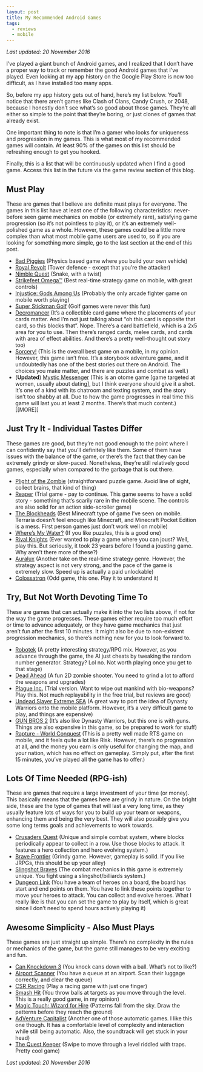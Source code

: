 ```yaml
---
layout: post
title: My Recommended Android Games
tags:
  - reviews
  - mobile
---
```


*Last updated: 20 November 2016*

I’ve played a giant bunch of Android games, and I realized that I don’t have a proper way to track or remember the good Android games that I’ve played. Even looking at my app history on the Google Play Store is now too difficult, as I have installed too many apps.&nbsp;

So, before my app history gets out of hand, here’s my list below. You’ll notice that there aren’t games like Clash of Clans, Candy Crush, or 2048, because I honestly don’t see what’s so good about those games. They’re all either so simple to the point that they’re boring, or just clones of games that already exist.&nbsp;

One important thing to note is that I’m a gamer who looks for uniqueness and progression in my games. This is what most of my recommended games will contain. At least 90% of the games on this list should be refreshing enough to get you hooked.

Finally, this is a list that will be continuously updated when I find a good game. Access this list in the future via the game review section of this blog.

## Must Play

These are games that I believe are definite must plays for everyone. The games in this list have at least one of the following characteristics: never-before seen game mechanics on mobile (or extremely rare), satisfying game progression (so it’s not pointless to play it), or it’s an extremely well-polished game as a whole. However, these games could be a little more complex than what most mobile game users are used to, so if you are looking for something more simple, go to the last section at the end of this post.

* [Bad Piggies](https://play.google.com/store/apps/details?id=com.rovio.BadPiggies&amp;hl=en) (Physics based game where you build your own vehicle)
* [Royal Revolt](https://play.google.com/store/apps/details?id=com.flaregames.royalrevolt) (Tower defence - except that you’re the attacker)
* [Nimble Quest](https://play.google.com/store/apps/details?id=com.nimblebit.nimblequest) (Snake, with a twist)
* [Strikefeet Omega™](https://play.google.com/store/apps/details?id=com.sixwaves.strikefleetomega) (Best real-time strategy game on mobile, with great controls)
* [Injustice: Gods Among Us](https://play.google.com/store/apps/details?id=com.wb.goog.injustice) (Probably the only arcade fighter game on mobile worth playing)
* [Super Stickman Golf](https://play.google.com/store/apps/details?id=com.noodlecake.ssg) (Golf games were never this fun)
* [Decromancer](https://play.google.com/store/apps/details?id=com.unit9.decro) (It’s a collectible card game where the placements of your cards matter. And I’m not just talking about “oh this card is opposite that card, so this blocks that”. Nope. There’s a card battlefield, which is a 2x5 area for you to use. Then there’s ranged cards, melee cards, and cards with area of effect abilities. And there’s a pretty well-thought out story too)
* [Sorcery!](https://play.google.com/store/apps/details?id=com.inkle.sorcery1&amp;hl=en) (This is the overall best game on a mobile, in my opinion. However, this game isn’t free. It’s a storybook adventure game, and it undoubtedly has one of the best stories out there on Android. The choices you make matter, and there are puzzles and combat as well.)
* (**Updated**) [Mystic Messenger](https://play.google.com/store/apps/details?id=com.Cheritz.MysticMessenger&amp;hl=en)&nbsp;(This is an otome game [game targeted at women, usually about dating], but I think everyone should give it a shot. It’s one of a kind with its chatroom and texting system, and the story isn’t too shabby at all. Due to how the game progresses in real time this game will last you at least 2 months. There’s that much content.)[[MORE]]

## Just Try It - Individual Tastes Differ

These games are good, but they’re not good enough to the point where I can confidently say that you’ll definitely like them. Some of them have issues with the balance of the game, or there’s the fact that they can be extremely grindy or slow-paced. Nonetheless, they’re still relatively good games, especially when compared to the garbage that is out there.

* [Plight of the Zombie](https://play.google.com/store/apps/details?id=com.sparkpluggames.plightofzombie)&nbsp;(straightforward puzzle game. Avoid line of sight, collect brains, that kind of thing)
* [Reaper](https://play.google.com/store/apps/details?id=net.hexage.reaper) (Trial game - pay to continue. This game seems to have a solid story - something that’s scarily rare in the mobile scene. The controls are also solid for an action side-scroller game)
* [The Blockheads](https://play.google.com/store/apps/details?id=com.noodlecake.blockheads) (Best Minecraft type of game I’ve seen on mobile. Terraria doesn’t feel enough like Minecraft, and Minecraft Pocket Edition is a mess. First person games just don’t work well on mobile)
* [Where’s My Water?](https://play.google.com/store/apps/details?id=com.disney.WMWLite) (If you like puzzles, this is a good one)
* [Rival Knights](https://play.google.com/store/apps/details?id=com.gameloft.android.ANMP.GloftOKHM) (Ever wanted to play a game where you can joust? Well, play this. But seriously, it took 23 years before I found a jousting game. Why aren’t there more of these?)
* [Auralux](https://play.google.com/store/apps/details?id=com.wardrumstudios.auralux) (Another take on the real-time strategy genre. However, the strategy aspect is not very strong, and the pace of the game is extremely slow. Speed up is actually a paid unlockable)
* [Colossatron](https://play.google.com/store/apps/details?id=com.halfbrick.colossatron) (Odd game, this one. Play it to understand it)

## Try, But Not Worth Devoting Time To

These are games that can actually make it into the two lists above, if not for the way the game progresses. These games either require too much effort or time to advance adequately, or they have game mechanics that just aren’t fun after the first 10 minutes. It might also be due to non-existent progression mechanics, so there’s nothing new for you to look forward to.

* [Robotek](https://play.google.com/store/apps/details?id=net.hexage.robotek.hd&amp;hl=en) (A pretty interesting strategy/RPG mix. However, as you advance through the game, the AI just cheats by tweaking the random number generator. Strategy? Lol no. Not worth playing once you get to that stage)
* [Dead Ahead](https://play.google.com/store/apps/details?id=com.chillingo.deadahead.rowgplay) (A fun 2D zombie shooter. You need to grind a lot to afford the weapons and upgrades)
* [Plague Inc.](https://play.google.com/store/apps/details?id=com.miniclip.plagueinc) (Trial version. Want to wipe out mankind with bio-weapons? Play this. Not much replayability in the free trial, but reviews are good)
* [Undead Slayer Extreme SEA](https://play.google.com/store/apps/details?id=com.nhnsg.undeadslayer) (A great way to port the idea of Dynasty Warriors onto the mobile platform. However, it’s a very difficult game to play, and things are expensive)
* [GUN BROS 2](https://play.google.com/store/apps/details?id=com.glu.gunbros2) (It’s also like Dynasty Warriors, but this one is with guns. Things are also expensive in this game, so be prepared to work for stuff)
* [Rapture - World Conquest](https://play.google.com/store/apps/details?id=com.tundragames.rapture_worldconquest&amp;hl=en) (This is a pretty well made RTS game on mobile, and it feels quite a lot like Risk. However, there’s no progression at all, and the money you earn is only useful for changing the map, and your nation, which has no effect on gameplay. Simply put, after the first 15 minutes, you’ve played all the game has to offer.)

## Lots Of Time Needed (RPG-ish)

These are games that require a large investment of your time (or money). This basically means that the games here are grindy in nature. On the bright side, these are the type of games that will last a very long time, as they usually feature lots of ways for you to build up your team or weapons, enhancing them and being the very best. They will also possibly give you some long terms goals and achievements to work towards.

* [Crusaders Quest](https://play.google.com/store/apps/details?id=com.nhnent.SKQUEST) (Unique and simple combat system, where blocks periodically appear to collect in a row. Use those blocks to attack. It features a hero collection and hero evolving system.)
* [Brave Frontier](https://play.google.com/store/apps/details?id=sg.gumi.bravefrontier) (Grindy game. However, gameplay is solid. If you like JRPGs, this should be up your alley)
* [Slingshot Braves](https://play.google.com/store/apps/details?id=jp.colopl.enslingshot) (The combat mechanics in this game is extremely unique. You fight using a slingshot/billiards system.)
* [Dungeon Link](https://play.google.com/store/apps/details?id=com.gamevilusa.dungeonlink.android.google.global.normal) (You have a team of heroes on a board, the board has start and end points on them. You have to link these points together to move your heroes to attack. You can collect and evolve heroes. What I really like is that you can set the game to play by itself, which is great since I don’t need to spend hours actively playing it)

## Awesome Simplicity - Also Must Plays

These games are just straight up simple. There’s no complexity in the rules or mechanics of the game, but the game still manages to be very exciting and fun.&nbsp;

* [Can Knockdown 3](https://play.google.com/store/apps/details?id=pl.idreams.CanKnockdown3) (You knock cans down with a ball. What’s not to like?)
* [Airport Scanner](https://play.google.com/store/apps/details?id=com.pgpublish.android.airportscanner) (You have a queue at an airport. Scan their luggage correctly, and clear the queue)
* [CSR Racing](https://play.google.com/store/apps/details?id=com.naturalmotion.csrracing) (Play a racing game with just one finger)
* [Smash Hit](https://play.google.com/store/apps/details?id=com.mediocre.smashhit) (You throw balls at targets as you move through the level. This is a really good game, in my opinion)
* [Magic Touch: Wizard for Hire](https://play.google.com/store/apps/details?id=com.nitrome.magictouch) (Patterns fall from the sky. Draw the patterns before they reach the ground)
* [AdVenture Capitalist](https://play.google.com/store/apps/details?id=com.kongregate.mobile.adventurecapitalist.google) (Another one of those automatic games. I like this one though. It has a comfortable level of complexity and interaction while still being automatic. Also, the soundtrack will get stuck in your head)
* [The Quest Keeper](https://play.google.com/store/apps/details?id=com.tysonibele.questkeeper) (Swipe to move through a level riddled with traps. Pretty cool game)

*Last updated: 20 November 2016*